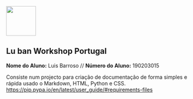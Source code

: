 <img src="https://github.com/luismbarroso/Documentation_Luban/blob/main/Imagens_Gerais/Logo_Luban.png" width="80" />    

## Lu ban Workshop Portugal

<p>
  <strong>Nome do Aluno:</strong> Luis Barroso // <strong>Número do Aluno:</strong> 190203015
</p>

Consiste num projecto para criação de documentação de forma simples e rápida usado o Markdown, HTML, Python e CSS.
https://pip.pypa.io/en/latest/user_guide/#requirements-files
